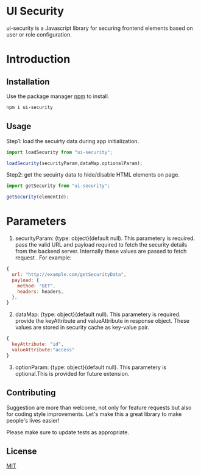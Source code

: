# UI Security

ui-security is a Javascript library for securing frontend elements based on user or role configuration.

# Introduction


## Installation

Use the package manager [npm](https://www.npmjs.com/package/ui-security) to install.

```bash
npm i ui-security
```

## Usage

Step1: load the secuirty data during app initialization.

```js
import loadSecurity from "ui-security";

loadSecurity(securityParam,dataMap,optionalParam);
```

Step2: get the secuirty data to hide/disable HTML elements on page.

```js
import getSecurity from "ui-security";

getSecurity(elementId);
```
# Parameters
1. securityParam: {type: object}(default null). This parametery is required. pass the valid URL and payload required to fetch the security details from the backend server. Internally these values are passed to fetch request .
For example:
```js
{
  url: "http://example.com/getSecurityData",
  payload: {
    method: "GET",
    headers: headers,
  },
}
```
2. dataMap: {type: object}(default null). This parametery is required. provide the keyAttribute and valueAttribute in response object. These values are stored in security cache as key-value pair.

```js
{
  keyAttribute: "id",
  valueAttribute:"access"
}
```

3. optionParam: {type: object}(default null). This parametery is optional.This is provided for future extension.

## Contributing

Suggestion are more than welcome, not only for feature requests but also for coding style improvements. Let's make this a great library to make people's lives easier!

Please make sure to update tests as appropriate.

## License

[MIT](https://choosealicense.com/licenses/mit/)
```
